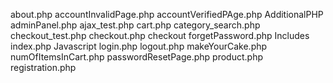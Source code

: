 about.php
accountInvalidPage.php
accountVerifiedPAge.php
AdditionalPHP
adminPanel.php
ajax_test.php
cart.php
category_search.php
checkout_test.php
checkout.php
checkout
forgetPassword.php
Includes
index.php
Javascript
login.php
logout.php
makeYourCake.php
numOfItemsInCart.php
passwordResetPage.php
product.php
registration.php